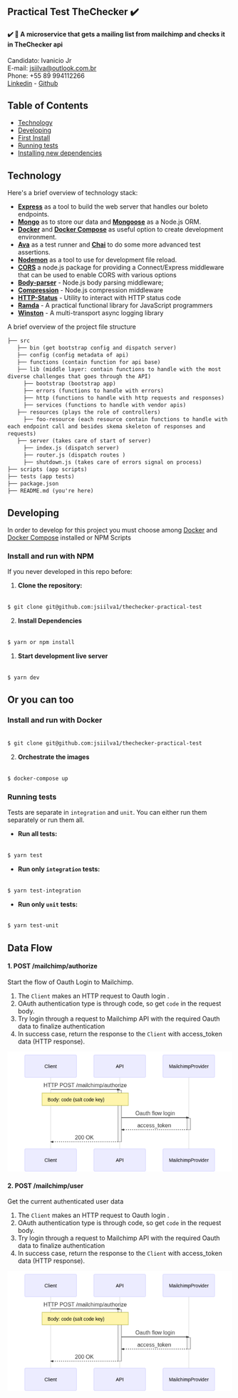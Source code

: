 ## Practical Test TheChecker :heavy_check_mark:

#### :heavy_check_mark: :email: A microservice that gets a mailing list from mailchimp and checks it in TheChecker api

Candidato: Ivanicio Jr   
E-mail: jsiilva@outlook.com.br   
Phone: +55 89 994112266  
[Linkedin](https://www.linkedin.com/in/jsilva49/) - [Github](https://github.com/jsiilva1/)

## Table of Contents
-  [Technology](#technology)
-  [Developing](#developing)
-  [First Install](#first-install)
-  [Running tests](#running-tests)
-  [Installing new dependencies](#installing-new-dependencies)

## Technology
Here's a brief overview of technology stack:
-  **[Express](https://github.com/expressjs/express)** as a tool to build the web server that handles our boleto endpoints.
-  **[Mongo](https://www.mongodb.com/)** as to store our data and **[Mongoose](https://mongoosejs.com/)** as a Node.js ORM.
-  **[Docker](https://docs.docker.com)** and **[Docker Compose](https://docs.docker.com/compose/)** as useful option to create development environment.
-  **[Ava](https://github.com/avajs/ava)** as a test runner and **[Chai](http://chaijs.com)** to do some more advanced test assertions.
-  **[Nodemon](https://nodemon.io/)** as a tool to use for development file reload.
 -  **[CORS](https://www.npmjs.com/package/cors)** a node.js package for providing a Connect/Express middleware that can be used to enable CORS with various options
 - **[Body-parser](https://www.npmjs.com/package/body-parser)** - Node.js body parsing middleware;
 -  **[Compression](https://www.npmjs.com/package/compression)** - Node.js compression middleware
 -  **[HTTP-Status](https://www.npmjs.com/package/http-status)** - Utility to interact with HTTP status code
 -  **[Ramda](https://www.npmjs.com/package/ramda)** -  A practical functional library for JavaScript programmers
 -  **[Winston](https://www.npmjs.com/package/winston)** -  A multi-transport async logging library

A brief overview of the project file structure
```
├── src
   ├── bin (get bootstrap config and dispatch server)
   ├── config (config metadata of api)
   ├── functions (contain function for api base)
   ├── lib (middle layer: contain functions to handle with the most diverse challenges that goes through the API)
     ├── bootstrap (bootstrap app)
     ├── errors (functions to handle with errors)
     ├── http (functions to handle with http requests and responses)
     ├── services (functions to handle with vendor apis)
   ├── resources (plays the role of controllers)
     ├── foo-resource (each resource contain functions to handle with each endpoint call and besides skema skeleton of responses and requests)
   ├── server (takes care of start of server)
     ├── index.js (dispatch server)
     ├── router.js (dispatch routes )
     ├── shutdown.js (takes care of errors signal on process)
├── scripts (app scripts)
├── tests (app tests)
├── package.json
├── README.md (you're here)
```
## Developing 
In order to develop for this project you must choose among [Docker](https://docs.docker.com/) and [Docker Compose](https://docs.docker.com/compose/) installed or NPM Scripts

### Install and run with NPM
If you never developed in this repo before:

1.  **Clone the repository:**

```sh

$ git clone git@github.com:jsiilva1/thechecker-practical-test

```
2.  **Install Dependencies**

```sh

$ yarn or npm install

```

1.  **Start development live server**

```sh

$ yarn dev

```

## Or you can too
### Install and run with Docker
```sh

$ git clone git@github.com:jsiilva1/thechecker-practical-test

```
2.  **Orchestrate the images**

```sh

$ docker-compose up

```

### Running tests

  Tests are separate in `integration` and `unit`. You can either run them separately or run them all.

-  **Run all tests:**

```sh

$ yarn test

```
-  **Run only `integration` tests:**

```sh

$ yarn test-integration

``` 
-  **Run only `unit` tests:**

```sh

$ yarn test-unit

```
## Data Flow
#### 1. POST /mailchimp/authorize

Start the flow of Oauth Login to Mailchimp.

1. The `Client` makes an HTTP request to Oauth login  .
1. OAuth authentication type is through code, so get `code` in the request body.
2. Try login through a request to Mailchimp API with the required Oauth data to finalize authentication
3. In success case, return the response to the `Client` with access_token data (HTTP response).

![mailchhimp-auth-diagram](https://raw.githubusercontent.com/jsiilva1/thechecker-practical-interview-api/master/docs/diagrams/POST-mailchimp-authorize.png?token=ADHLA2UMD45URZ2OVRVMORC57A2UK)

#### 2. POST /mailchimp/user

Get the current authenticated user data

1. The `Client` makes an HTTP request to Oauth login .
1. OAuth authentication type is through code, so get `code` in the request body.
2. Try login through a request to Mailchimp API with the required Oauth data to finalize authentication
3. In success case, return the response to the `Client` with access_token data (HTTP response).

![mailchhimp-auth-diagram](https://raw.githubusercontent.com/jsiilva1/thechecker-practical-interview-api/master/docs/diagrams/POST-mailchimp-authorize.png?token=ADHLA2UMD45URZ2OVRVMORC57A2UK)